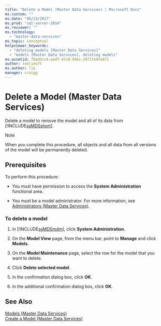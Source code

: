 ```yaml
---
title: "Delete a Model (Master Data Services) | Microsoft Docs"
ms.custom: ""
ms.date: "06/13/2017"
ms.prod: "sql-server-2014"
ms.reviewer: ""
ms.technology: 
  - "master-data-services"
ms.topic: conceptual
helpviewer_keywords: 
  - "deleting models [Master Data Services]"
  - "models [Master Data Services], deleting models"
ms.assetid: f0ad3cc4-aed7-47c8-94bc-2971fe9fe871
author: leolimsft
ms.author: lle
manager: craigg
---
```

# Delete a Model (Master Data Services)
  Delete a model to remove the model and all of its data from [!INCLUDE[ssMDSshort](../includes/ssmdsshort-md.md)].  
  
> [!NOTE]  
>  When you complete this procedure, all objects and all data from all versions of the model will be permanently deleted.  
  
## Prerequisites  
 To perform this procedure:  
  
-   You must have permission to access the **System Administration** functional area.  
  
-   You must be a model administrator. For more information, see [Administrators &#40;Master Data Services&#41;](administrators-master-data-services.md).  
  
### To delete a model  
  
1.  In [!INCLUDE[ssMDSmdm](../includes/ssmdsmdm-md.md)], click **System Administration**.  
  
2.  On the **Model View** page, from the menu bar, point to **Manage** and click **Models**.  
  
3.  On the **Model Maintenance** page, select the row for the model that you want to delete.  
  
4.  Click **Delete selected model**.  
  
5.  In the confirmation dialog box, click **OK**.  
  
6.  In the additional confirmation dialog box, click **OK**.  
  
## See Also  
 [Models &#40;Master Data Services&#41;](../../2014/master-data-services/models-master-data-services.md)   
 [Create a Model &#40;Master Data Services&#41;](../../2014/master-data-services/create-a-model-master-data-services.md)  
  
  
